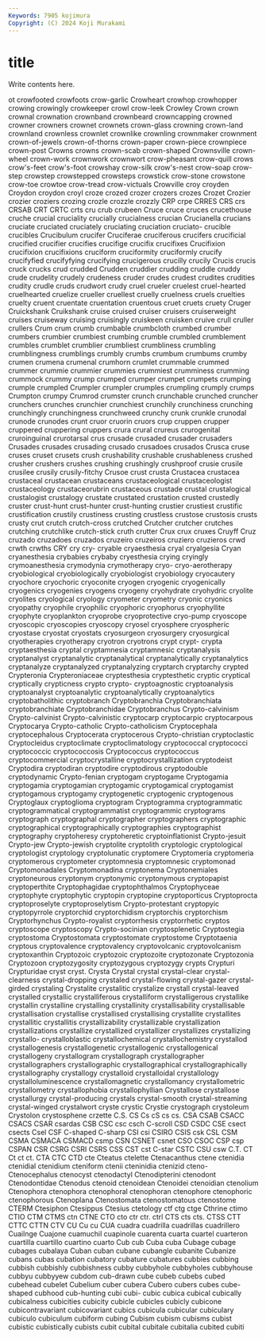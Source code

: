 ```yaml
---
Keywords: 7905 kojimura
Copyright: (C) 2024 Koji Murakami
---
```


# title

Write contents here.



ot crowfooted
crowfoots crow-garlic Crowheart crowhop crowhopper crowing crowingly crowkeeper crowl crow-leek
Crowley Crown crown crownal crownation crownband crownbeard crowncapping crowned crowner
crowners crownet crownets crown-glass crowning crown-land crownland crownless crownlet crownlike
crownling crownmaker crownment crown-of-jewels crown-of-thorns crown-paper crown-piece crownpiece crown-post Crowns
crowns crown-scab crown-shaped Crownsville crown-wheel crown-work crownwork crownwort crow-pheasant crow-quill
crows crow's-feet crow's-foot crowshay crow-silk crow's-nest crow-soap crow-step crowstep crowstepped
crowsteps crowstick crow-stone crowstone crow-toe crowtoe crow-tread crow-victuals Crowville croy
croyden Croydon croydon croyl croze crozed crozer crozers crozes Crozet
Crozier crozier croziers crozing crozle crozzle crozzly CRP crpe CRRES
CRS crs CRSAB CRT CRTC crts cru crub crubeen Cruce
cruce cruces crucethouse cruche crucial cruciality crucially crucialness crucian Crucianella
crucians cruciate cruciated cruciately cruciating cruciation cruciato- crucible crucibles Crucibulum
crucifer Cruciferae cruciferous crucifers crucificial crucified crucifier crucifies crucifige crucifix
crucifixes Crucifixion crucifixion crucifixions cruciform cruciformity cruciformly crucify crucifyfied crucifyfying
crucifying crucigerous crucilly crucily Crucis crucis cruck crucks crud crudded
Crudden cruddier crudding cruddle cruddy crude crudelity crudely crudeness cruder
crudes crudest crudites crudities crudity crudle cruds crudwort crudy cruel
crueler cruelest cruel-hearted cruelhearted cruelize crueller cruellest cruelly cruelness cruels
cruelties cruelty cruent cruentate cruentation cruentous cruet cruets cruety Cruger
Cruickshank Cruikshank cruise cruised cruiser cruisers cruiserweight cruises cruiseway cruising
cruisingly cruiskeen cruisken cruive crull cruller crullers Crum crum crumb
crumbable crumbcloth crumbed crumber crumbers crumbier crumbiest crumbing crumble crumbled
crumblement crumbles crumblet crumblier crumbliest crumbliness crumbling crumblingness crumblings crumbly
crumbs crumbum crumbums crumby crumen crumena crumenal crumhorn crumlet crummable
crummed crummer crummie crummier crummies crummiest crumminess crumming crummock crummy
crump crumped crumper crumpet crumpets crumping crumple crumpled Crumpler crumpler
crumples crumpling crumply crumps Crumpton crumpy Crumrod crumster crunch crunchable
crunched cruncher crunchers crunches crunchier crunchiest crunchily crunchiness crunching crunchingly
crunchingness crunchweed crunchy crunk crunkle crunodal crunode crunodes crunt cruor
cruorin cruors crup cruppen crupper cruppered cruppering cruppers crura crural
crureus crurogenital cruroinguinal crurotarsal crus crusade crusaded crusader crusaders Crusades
crusades crusading crusado crusadoes crusados Crusca cruse cruses cruset crusets
crush crushability crushable crushableness crushed crusher crushers crushes crushing crushingly
crushproof crusie crusile crusilee crusily crusily-fitchy Crusoe crust crusta Crustacea
crustacea crustaceal crustacean crustaceans crustaceological crustaceologist crustaceology crustaceorubrin crustaceous crustade
crustal crustalogical crustalogist crustalogy crustate crustated crustation crusted crustedly cruster
crust-hunt crust-hunter crust-hunting crustier crustiest crustific crustification crustily crustiness crusting
crustless crustose crustosis crusts crusty crut crutch crutch-cross crutched Crutcher
crutcher crutches crutching crutchlike crutch-stick cruth crutter Crux crux cruxes
Cruyff Cruz cruzado cruzadoes cruzados cruzeiro cruzeiros cruziero cruzieros crwd
crwth crwths CRY cry cry- cryable cryaesthesia cryal cryalgesia Cryan
cryanesthesia crybabies crybaby cryesthesia crying cryingly crymoanesthesia crymodynia crymotherapy cryo-
cryo-aerotherapy cryobiological cryobiologically cryobiologist cryobiology cryocautery cryochore cryochoric cryoconite cryogen
cryogenic cryogenically cryogenics cryogenies cryogens cryogeny cryohydrate cryohydric cryolite cryolites
cryological cryology cryometer cryometry cryonic cryonics cryopathy cryophile cryophilic cryophoric
cryophorus cryophyllite cryophyte cryoplankton cryoprobe cryoprotective cryo-pump cryoscope cryoscopic cryoscopies
cryoscopy cryosel cryosphere cryospheric cryostase cryostat cryostats cryosurgeon cryosurgery cryosurgical
cryotherapies cryotherapy cryotron cryotrons crypt crypt- crypta cryptaesthesia cryptal cryptamnesia
cryptamnesic cryptanalysis cryptanalyst cryptanalytic cryptanalytical cryptanalytically cryptanalytics cryptanalyze cryptanalyzed cryptanalyzing
cryptarch cryptarchy crypted Crypteronia Crypteroniaceae cryptesthesia cryptesthetic cryptic cryptical cryptically
crypticness crypto crypto- cryptoagnostic cryptoanalysis cryptoanalyst cryptoanalytic cryptoanalytically cryptoanalytics cryptobatholithic
cryptobranch Cryptobranchia Cryptobranchiata cryptobranchiate Cryptobranchidae Cryptobranchus Crypto-calvinism Crypto-calvinist Crypto-calvinistic cryptocarp
cryptocarpic cryptocarpous Cryptocarya Crypto-catholic Crypto-catholicism Cryptocephala cryptocephalous Cryptocerata cryptocerous Crypto-christian
cryptoclastic Cryptocleidus cryptoclimate cryptoclimatology cryptococcal cryptococci cryptococcic cryptococcosis Cryptococcus cryptococcus
cryptocommercial cryptocrystalline cryptocrystallization cryptodeist Cryptodira cryptodiran cryptodire cryptodirous cryptodouble cryptodynamic
Crypto-fenian cryptogam cryptogame Cryptogamia cryptogamia cryptogamian cryptogamic cryptogamical cryptogamist cryptogamous
cryptogamy cryptogenetic cryptogenic cryptogenous Cryptoglaux cryptoglioma cryptogram Cryptogramma cryptogrammatic cryptogrammatical
cryptogrammatist cryptogrammic cryptograms cryptograph cryptographal cryptographer cryptographers cryptographic cryptographical cryptographically
cryptographies cryptographist cryptography cryptoheresy cryptoheretic cryptoinflationist Crypto-jesuit Crypto-jew Crypto-jewish cryptolite
cryptolith cryptologic cryptological cryptologist cryptology cryptolunatic cryptomere Cryptomeria cryptomeria cryptomerous
cryptometer cryptomnesia cryptomnesic cryptomonad Cryptomonadales Cryptomonadina cryptonema Cryptonemiales cryptoneurous cryptonym
cryptonymic cryptonymous cryptopapist cryptoperthite Cryptophagidae cryptophthalmos Cryptophyceae cryptophyte cryptophytic cryptopin
cryptopine cryptoporticus Cryptoprocta cryptoproselyte cryptoproselytism Crypto-protestant cryptopyic cryptopyrrole cryptorchid cryptorchidism
cryptorchis cryptorchism Cryptorhynchus Crypto-royalist cryptorrhesis cryptorrhetic cryptos cryptoscope cryptoscopy Crypto-socinian
cryptosplenetic Cryptostegia cryptostoma Cryptostomata cryptostomate cryptostome Cryptotaenia cryptous cryptovalence cryptovalency
cryptovolcanic cryptovolcanism cryptoxanthin Cryptozoic cryptozoic cryptozoite cryptozonate Cryptozonia Cryptozoon cryptozygosity
cryptozygous cryptozygy crypts Crypturi Crypturidae cryst cryst. Crysta Crystal crystal
crystal-clear crystal-clearness crystal-dropping crystaled crystal-flowing crystal-gazer crystal-girded crystaling Crystalite crystalitic
crystalize crystall crystal-leaved crystalled crystallic crystalliferous crystalliform crystalligerous crystallike crystallin
crystalline crystalling crystallinity crystallisability crystallisable crystallisation crystallise crystallised crystallising crystallite
crystallites crystallitic crystallitis crystallizability crystallizable crystallization crystallizations crystallize crystallized crystallizer
crystallizes crystallizing crystallo- crystalloblastic crystallochemical crystallochemistry crystallod crystallogenesis crystallogenetic crystallogenic
crystallogenical crystallogeny crystallogram crystallograph crystallographer crystallographers crystallographic crystallographical crystallographically crystallography
crystallogy crystalloid crystalloidal crystallology crystalloluminescence crystallomagnetic crystallomancy crystallometric crystallometry crystallophobia
crystallophyllian Crystallose crystallose crystallurgy crystal-producing crystals crystal-smooth crystal-streaming crystal-winged crystalwort
cryste crystic Crystie crystograph crystoleum Crystolon crystosphene crzette C.S. CS
Cs cS cs cs. CSA CSAB CSACC CSACS CSAR csardas
CSB CSC csc csch C-scroll CSD CSDC CSE csect csects
Csel CSF C-shaped C-sharp CSI csi CSIRO CSIS csk CSL
CSM CSMA CSMACA CSMACD csmp CSN CSNET csnet CSO CSOC
CSP csp CSPAN CSR CSRG CSRI CSRS CSS CST cst
C-star CSTC CSU csw C.T. CT Ct ct ct. CTA
CTC CTD cte Cteatus ctelette Ctenacanthus ctene ctenidia ctenidial ctenidium
cteniform ctenii cteninidia ctenizid cteno- Ctenocephalus ctenocyst ctenodactyl Ctenodipterini ctenodont
Ctenodontidae Ctenodus ctenoid ctenoidean Ctenoidei ctenoidian ctenolium Ctenophora ctenophora ctenophoral
ctenophoran ctenophore ctenophoric ctenophorous Ctenoplana Ctenostomata ctenostomatous ctenostome CTERM Ctesiphon
Ctesippus Ctesius ctetology ctf ctg ctge Cthrine ctimo CTIO CTM
CTMS ctn CTNE CTO cto ctr ctr. ctrl CTS cts
cts. CTSS CTT CTTC CTTN CTV CU Cu cu CUA
cuadra cuadrilla cuadrillas cuadrillero Cuailnge Cuajone cuamuchil cuapinole cuarenta cuarta
cuartel cuarteron cuartilla cuartillo cuartino cuarto Cub cub Cuba cuba
Cubage cubage cubages cubalaya Cuban cuban cubane cubangle cubanite Cubanize
cubans cubas cubation cubatory cubature cubatures cubbies cubbing cubbish cubbishly
cubbishness cubby cubbyhole cubbyholes cubbyhouse cubbyu cubbyyew cubdom cub-drawn cube
cubeb cubebs cubed cubehead cubelet Cubelium cuber cubera Cubero cubers
cubes cube-shaped cubhood cub-hunting cubi cubi- cubic cubica cubical cubically
cubicalness cubicities cubicity cubicle cubicles cubicly cubicone cubicontravariant cubicovariant cubics
cubicula cubicular cubiculary cubiculo cubiculum cubiform cubing Cubism cubism cubisms
cubist cubistic cubistically cubists cubit cubital cubitale cubitalia cubited cubiti
